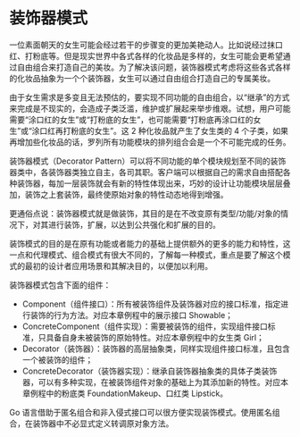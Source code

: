# 装饰器模式

一位素面朝天的女生可能会经过若干的步骤变的更加美艳动人。比如说经过抹口红、打粉底等。但是现实世界中各式各样的化妆品是多样的，女生可能会更希望通过自由组合来打造自己的美妆。为了解决该问题，装饰器模式考虑将这些各式各样的化妆品抽象为一个个装饰器，女生可以通过自由组合打造自己的专属美妆。

由于女生需求是多变且无法预估的，要实现不同功能的自由组合，以“继承”的方式来完成是不现实的，会造成子类泛滥，维护或扩展起来举步维艰。试想，用户可能需要“涂口红的女生”或“打粉底的女生”，也可能需要“打粉底再涂口红的女生”或“涂口红再打粉底的女生”。这 2 种化妆品就产生了女生类的 4 个子类，如果再增加些化妆品的话，罗列所有功能模块的排列组合会是一个不可能完成的任务。

装饰器模式（Decorator Pattern）可以将不同功能的单个模块规划至不同的装饰器类中，各装饰器类独立自主，各司其职。客户端可以根据自己的需求自由搭配各种装饰器，每加一层装饰就会有新的特性体现出来，巧妙的设计让功能模块层层叠加，装饰之上套装饰，最终使原始对象的特性动态地得到增强。

更通俗点说：装饰器模式就是做装饰，其目的是在不改变原有类型/功能/对象的情况下，对其进行装饰，扩展，以达到公共强化和扩展的目的。

装饰模式的目的是在原有功能或者能力的基础上提供额外的更多的能力和特性，这一点和代理模式、组合模式有很大不同的，了解每一种模式，重点是要了解这个模式的最初的设计者应用场景和其解决目的，以便加以利用。

装饰器模式包含下面的组件：

- Component（组件接口）：所有被装饰组件及装饰器对应的接口标准，指定进行装饰的行为方法。对应本章例程中的展示接口 Showable；
- ConcreteComponent（组件实现）：需要被装饰的组件，实现组件接口标准，只具备自身未被装饰的原始特性。对应本章例程中的女生类 Girl；
- Decorator（装饰器）：装饰器的高层抽象类，同样实现组件接口标准，且包含一个被装饰的组件；
- ConcreteDecorator（装饰器实现）：继承自装饰器抽象类的具体子类装饰器，可以有多种实现，在被装饰组件对象的基础上为其添加新的特性。对应本章例程中的粉底类 FoundationMakeup、口红类 Lipstick。

Go 语言借助于匿名组合和非入侵式接口可以很方便实现装饰模式。使用匿名组合，在装饰器中不必显式定义转调原对象方法。
